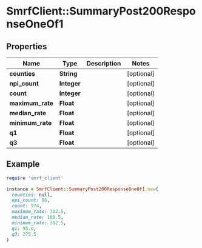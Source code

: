 # SmrfClient::SummaryPost200ResponseOneOf1

## Properties

| Name | Type | Description | Notes |
| ---- | ---- | ----------- | ----- |
| **counties** | **String** |  | [optional] |
| **npi_count** | **Integer** |  | [optional] |
| **count** | **Integer** |  | [optional] |
| **maximum_rate** | **Float** |  | [optional] |
| **median_rate** | **Float** |  | [optional] |
| **minimum_rate** | **Float** |  | [optional] |
| **q1** | **Float** |  | [optional] |
| **q3** | **Float** |  | [optional] |

## Example

```ruby
require 'smrf_client'

instance = SmrfClient::SummaryPost200ResponseOneOf1.new(
  counties: null,
  npi_count: 86,
  count: 974,
  maximum_rate: 302.5,
  median_rate: 100.5,
  minimum_rate: 302.5,
  q1: 95.0,
  q3: 275.5
)
```


